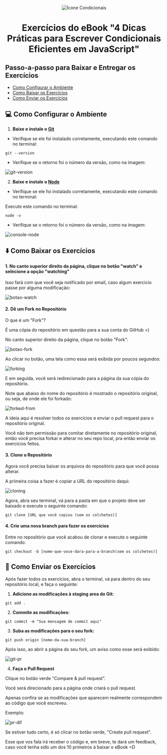 <p align="center">
  <img alt="Ícone Condicionais" src="https://user-images.githubusercontent.com/29297788/64584380-dd0b2500-d36a-11e9-9bb6-e551e0d796a0.png" />
</p>

<h1 align="center">
  Exercícios do eBook "4 Dicas Práticas para Escrever Condicionais Eficientes em JavaScript"
</h1>

## Passo-a-passo para Baixar e Entregar os Exercícios

- [Como Configurar o Ambiente](#-como-configurar-o-ambiente)
- [Como Baixar os Exercícios](#%EF%B8%8F-como-baixar-os-exerc%C3%ADcios)
- [Como Enviar os Exercícios](#-como-enviar-os-exerc%C3%ADcios)

## 💻 Como Configurar o Ambiente

1. **Baixe e instale o [Git](https://git-scm.com/)**

- Verifique se ele foi instalado corretamente, executando este comando no terminal:

```shell
git --version
```

- Verifique se o retorno foi o número da versão, como na imagem:

![git-version](https://user-images.githubusercontent.com/29297788/64746071-a0613a00-d4e0-11e9-9da0-40c15fd927a4.jpg)

2. **Baixe e instale o [Node](https://nodejs.org/en/)**

- Verifique se ele foi instalado corretamente, executando este comando no terminal:

Execute este comando no terminal:

```shell
node -v
```

- Verifique se o retorno foi o número da versão, como na imagem:

![console-node](https://user-images.githubusercontent.com/29297788/64584587-bc8f9a80-d36b-11e9-9687-7f1ccd9fc660.jpg)

## ⬇️ Como Baixar os Exercícios

#### 1. **No canto superior direito da página, clique no botão "watch" e selecione a opção "watching"**

Isso fará com que você seja notificado por email, caso algum exercício passe por alguma modificação:

![botao-watch](https://user-images.githubusercontent.com/55263552/64829838-58a3e680-d5a4-11e9-99e7-d88507bdda93.jpg)

#### 2. **Dê um Fork no Repositório**

O que é um "Fork"?

É uma cópia do repositório em questão para a sua conta do GitHub =)

No canto superior direito da página, clique no botão "Fork":

![botao-fork](https://user-images.githubusercontent.com/55263552/64829904-9e60af00-d5a4-11e9-9ebc-bcd5f1c1d102.jpg)

Ao clicar no botão, uma tela como essa será exibida por poucos segundos:

![forking](https://user-images.githubusercontent.com/55263552/64829957-d10aa780-d5a4-11e9-97f4-799262153327.jpg)

E em seguida, você será redirecionado para a página da sua cópia do repositório.

Note que abaixo do nome do repositório é mostrado o repositório original, ou seja, de onde ele foi forkado:

![forked-from](https://user-images.githubusercontent.com/55263552/64830045-1038f880-d5a5-11e9-8621-5d356d4cfa80.jpg)

A ideia aqui é resolver todos os exercícios e enviar o pull request para o repositório original.

Você não tem permissão para comitar diretamente no repositório original, então você precisa forkar e alterar no seu repo local, pra então enviar os exercícios feitos.

#### 3. **Clone o Repositório**

Agora você precisa baixar os arquivos do repositório para que você possa alterar.

A primeira coisa a fazer é copiar a URL do repositório daqui:

![cloning](https://user-images.githubusercontent.com/55263552/64830100-5726ee00-d5a5-11e9-8e28-97ad09dcb0c7.jpg)

Agora, abra seu terminal, vá para a pasta em que o projeto deve ser baixado e execute o seguinte comando: 

```shell
git clone [URL que você copiou (sem os colchetes)]
```

#### 4. **Crie uma nova branch para fazer os exercícios**

Entre no repositório que você acabou de clonar e execute o seguinte comando:

```shell
git checkout -b [nome-que-voce-dara-para-a-branch(sem os colchetes)]
```

## 💌 Como Enviar os Exercícios

Após fazer todos os exercícios, abra o terminal, vá para dentro do seu repositório local, e faça o seguinte:

1. **Adicione as modificações à staging area do Git:**

```shell
git add .
```

2. **Commite as modificações:**

```shell
git commit -m "Sua mensagem de commit aqui"
```

3. **Suba as modificações para o seu fork:**

```shell
git push origin [nome-da-sua-branch]
```

Após isso, ao abrir a página do seu fork, um aviso como esse será exibido:

![git-pr](https://user-images.githubusercontent.com/29297788/64829193-cd295600-d5a1-11e9-8a4f-351e86e8894f.jpg)

4. **Faça o Pull Request**

Clique no botão verde "Compare & pull request".

Você será direcionado para a página onde criará o pull request.

Apenas confira se as modificações que aparecem realmente correspondem ao código que você escreveu.

Exemplo:

![pr-dif](https://user-images.githubusercontent.com/29297788/64830769-a6bae900-d5a8-11e9-9fbc-8e728374593a.jpg)

Se estiver tudo certo, é só clicar no botão verde, "Create pull request".

Esse que vos fala irá receber o código e, em breve, te dará um feedback, caso você tenha sido um dos 10 primeiros à baixar o eBook =D